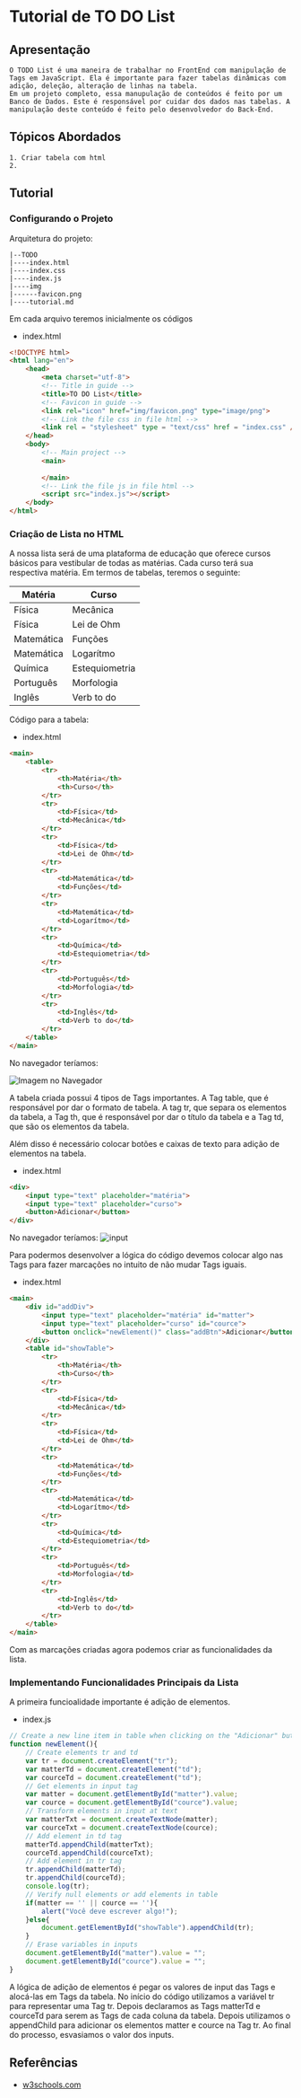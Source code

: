# Tutorial de TO DO List

## Apresentação

    O TODO List é uma maneira de trabalhar no FrontEnd com manipulação de Tags em JavaScript. Ela é importante para fazer tabelas dinâmicas com adição, deleção, alteração de linhas na tabela.
    Em um projeto completo, essa manupulação de conteúdos é feito por um Banco de Dados. Este é responsável por cuidar dos dados nas tabelas. A manipulação deste conteúdo é feito pelo desenvolvedor do Back-End.

## Tópicos Abordados

    1. Criar tabela com html
    2. 

## Tutorial

### Configurando o Projeto

Arquitetura do projeto:

    |--TODO
    |----index.html
    |----index.css
    |----index.js
    |----img
    |------favicon.png
    |----tutorial.md
Em cada arquivo teremos inicialmente os códigos
* index.html
```html
<!DOCTYPE html>
<html lang="en">
    <head>
        <meta charset="utf-8">
        <!-- Title in guide -->
        <title>TO DO List</title>
        <!-- Favicon in guide -->
        <link rel="icon" href="img/favicon.png" type="image/png">
        <!-- Link the file css in file html -->
        <link rel = "stylesheet" type = "text/css" href = "index.css" />
    </head>
    <body>
        <!-- Main project -->
        <main>
            
        </main>
        <!-- Link the file js in file html -->
        <script src="index.js"></script>
    </body>
</html>
```
### Criação de Lista no HTML
A nossa lista será de uma plataforma de educação que oferece cursos básicos para vestibular de todas as matérias. Cada curso terá sua respectiva matéria.
Em termos de tabelas, teremos o seguinte:

Matéria    | Curso
---------- | ----------
Física     | Mecânica
Física     | Lei de Ohm
Matemática | Funções
Matemática | Logarítmo
Química    | Estequiometria
Português  | Morfologia
Inglês     | Verb to do

Código para a tabela:

* index.html
```html
<main>
    <table>
        <tr>
            <th>Matéria</th>
            <th>Curso</th>
        </tr>
        <tr>
            <td>Física</td>
            <td>Mecânica</td>
        </tr>
        <tr>
            <td>Física</td>
            <td>Lei de Ohm</td>
        </tr>
        <tr>
            <td>Matemática</td>
            <td>Funções</td>
        </tr>
        <tr>
            <td>Matemática</td>
            <td>Logarítmo</td>
        </tr>
        <tr>
            <td>Química</td>
            <td>Estequiometria</td>
        </tr>
        <tr>
            <td>Português</td>
            <td>Morfologia</td>
        </tr>
        <tr>
            <td>Inglês</td>
            <td>Verb to do</td>
        </tr>
    </table>
</main>
```
No navegador teríamos:

![Imagem no Navegador](img/table.PNG)

A tabela criada possui 4 tipos de Tags importantes. A Tag table, que é responsável por dar o formato de tabela. A tag tr, que separa os elementos da tabela, a Tag th, que é responsável por dar o título da tabela e a Tag td, que são os elementos da tabela.

Além disso é necessário colocar botões e caixas de texto para adição de elementos na tabela.
* index.html
```html
<div>
    <input type="text" placeholder="matéria">
    <input type="text" placeholder="curso">
    <button>Adicionar</button>
</div>
```
No navegador teríamos:
![input](img/input.PNG)

Para podermos desenvolver a lógica do código devemos colocar algo nas Tags para fazer marcações no intuito de não mudar Tags iguais.

* index.html

```html
<main>
    <div id="addDiv">
        <input type="text" placeholder="matéria" id="matter">
        <input type="text" placeholder="curso" id="cource">
        <button onclick="newElement()" class="addBtn">Adicionar</button>
    </div>
    <table id="showTable">
        <tr>
            <th>Matéria</th>
            <th>Curso</th>
        </tr>
        <tr>
            <td>Física</td>
            <td>Mecânica</td>
        </tr>
        <tr>
            <td>Física</td>
            <td>Lei de Ohm</td>
        </tr>
        <tr>
            <td>Matemática</td>
            <td>Funções</td>
        </tr>
        <tr>
            <td>Matemática</td>
            <td>Logarítmo</td>
        </tr>
        <tr>
            <td>Química</td>
            <td>Estequiometria</td>
        </tr>
        <tr>
            <td>Português</td>
            <td>Morfologia</td>
        </tr>
        <tr>
            <td>Inglês</td>
            <td>Verb to do</td>
        </tr>
    </table>
</main>
```
Com as marcações criadas agora podemos criar as funcionalidades da lista.

### Implementando Funcionalidades Principais da Lista
A primeira funcioalidade importante é adição de elementos.
* index.js
```js
// Create a new line item in table when clicking on the "Adicionar" button
function newElement(){
    // Create elements tr and td
    var tr = document.createElement("tr");
    var matterTd = document.createElement("td");
    var courceTd = document.createElement("td");
    // Get elements in input tag
    var matter = document.getElementById("matter").value;
    var cource = document.getElementById("cource").value;
    // Transform elements in input at text
    var matterTxt = document.createTextNode(matter);
    var courceTxt = document.createTextNode(cource);
    // Add element in td tag
    matterTd.appendChild(matterTxt);
    courceTd.appendChild(courceTxt);
    // Add element in tr tag
    tr.appendChild(matterTd);
    tr.appendChild(courceTd);
    console.log(tr);
    // Verify null elements or add elements in table
    if(matter == '' || cource == ''){
        alert("Você deve escrever algo!");
    }else{
        document.getElementById("showTable").appendChild(tr);
    }
    // Erase variables in inputs
    document.getElementById("matter").value = "";
    document.getElementById("cource").value = "";
}
```
A lógica de adição de elementos é pegar os valores de input das Tags e alocá-las em Tags da tabela. No início do código utilizamos a variável tr para representar uma Tag tr. Depois declaramos as Tags matterTd e courceTd para serem as Tags de cada coluna da tabela.
Depois utilizamos o appendChild para adicionar os elementos matter e cource na Tag tr.
Ao final do processo, esvasiamos o valor dos inputs.



## Referências

* [w3schools.com](https://www.w3schools.com/howto/howto_js_todolist.asp)